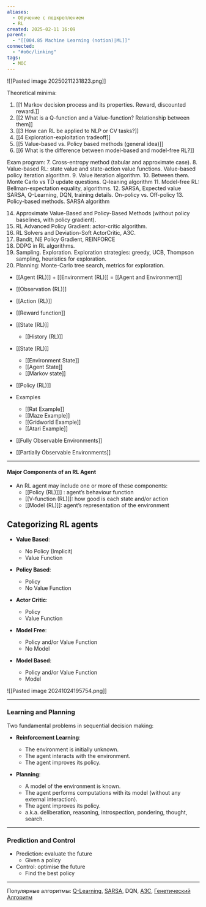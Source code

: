 ```yaml
---
aliases:
  - Обучение с подкреплением
  - RL
created: 2025-02-11 16:09
parent:
  - "[[004.85 Machine Learning (notion)|ML]]"
connected:
  - "#обс/linking"
tags:
  - MOC
---
```

![[Pasted image 20250211231823.png]]


Theoretical minima:
1. [[1 Markov decision process and its properties. Reward, discounted reward.]]
2. [[2 What is a Q-function and a Value-function? Relationship between them]]
3. [[3 How can RL be applied to NLP or CV tasks?]]
4. [[4 Exploration-exploitation tradeoff]]
5. [[5 Value-based vs. Policy based methods (general idea)]]
6. [[6 What is the difference between model-based and model-free RL?]]

Exam program:
7. Cross-entropy method (tabular and approximate case).
8. Value-based RL: state value and state-action value functions. Value-based policy iteration algorithm.
9. Value iteration algorithm.
10. Between them. Monte Carlo vs TD update questions. Q-leaning algorithm
11. Model-free RL: Bellman-expectation equality, algorithms.
12. SARSA, Expected value SARSA, Q-Learning, DQN, training details. On-policy vs. Off-policy
13. Policy-based methods. SARSA algorithm

14. Approximate Value-Based and Policy-Based Methods (without policy baselines, with policy gradient).
15. RL Advanced Policy Gradient: actor-critic algorithm.
16. RL Solvers and Deviation-Soft ActorCritic, A3C.
17. Bandit, NE Policy Gradient, REINFORCE
18. DDPG in RL algorithms.
19. Sampling. Exploration. Exploration strategies: greedy, UCB, Thompson sampling, heuristics for exploration.
20. Planning: Monte-Carlo tree search, metrics for exploration.







- [[Agent (RL)]] + [[Environment (RL)]] = [[Agent and Environment]]
- [[Observation (RL)]]
- [[Action (RL)]]
- [[Reward function]]

- [[State (RL)]]
	- [[History (RL)]]

- [[State (RL)]]
	- [[Environment State]]
	- [[Agent State]]
	- [[Markov state]]

- [[Policy (RL)]]

- Examples
	- [[Rat Example]]
	- [[Maze Example]]
	- [[Gridworld Example]]
	- [[Atari Example]]


- [[Fully Observable Environments]]
- [[Partially Observable Environments]]



---

#### Major Components of an RL Agent
- An RL agent may include one or more of these components:
	-  [[Policy (RL)]]] : agent’s behaviour function
	- [[V-function (RL)]]: how good is each state and/or action
	- [[Model (RL)]]: agent’s representation of the environment




## Categorizing RL agents 

- **Value Based**:
  - No Policy (Implicit)
  - Value Function

- **Policy Based**:
  - Policy
  - No Value Function

- **Actor Critic**:
  - Policy
  - Value Function

- **Model Free**:
  - Policy and/or Value Function
  - No Model

- **Model Based**:
  - Policy and/or Value Function
  - Model


![[Pasted image 20241024195754.png]]

---

### Learning and Planning
Two fundamental problems in sequential decision making:

- **Reinforcement Learning**:
  - The environment is initially unknown.
  - The agent interacts with the environment.
  - The agent improves its policy.

- **Planning**:
  - A model of the environment is known.
  - The agent performs computations with its model (without any external interaction).
  - The agent improves its policy.
  - a.k.a. deliberation, reasoning, introspection, pondering, thought, search.


---
### Prediction and Control
- Prediction: evaluate the future
	- Given a policy
- Control: optimise the future
	- Find the best policy

---




Популярные алгоритмы:
[Q-Learning](https://ru.wikipedia.org/wiki/Q-%D0%BE%D0%B1%D1%83%D1%87%D0%B5%D0%BD%D0%B8%D0%B5), 
[SARSA](https://en.wikipedia.org/wiki/State%E2%80%93action%E2%80%93reward%E2%80%93state%E2%80%93action), 
DQN, 
[A3C](https://medium.com/emergent-future/simple-reinforcement-learning-with-tensorflow-part-8-asynchronous-actor-critic-agents-a3c-c88f72a5e9f2), 
[Генетический Алгоритм](https://ru.wikipedia.org/wiki/%D0%93%D0%B5%D0%BD%D0%B5%D1%82%D0%B8%D1%87%D0%B5%D1%81%D0%BA%D0%B8%D0%B9_%D0%B0%D0%BB%D0%B3%D0%BE%D1%80%D0%B8%D1%82%D0%BC)


